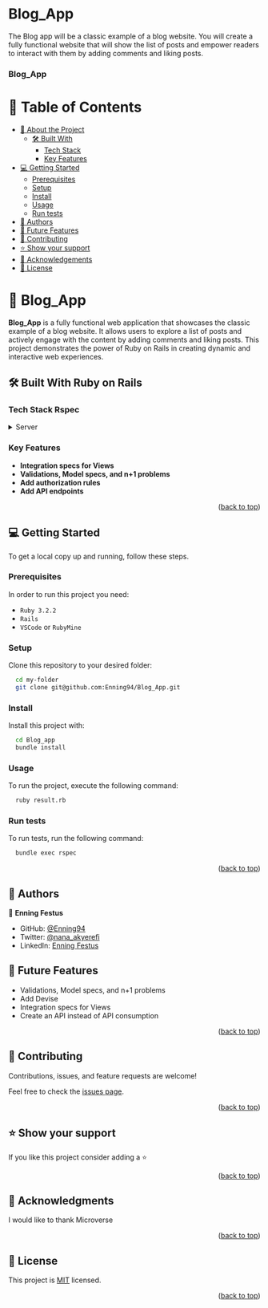 # Blog_App
The Blog app will be a classic example of a blog website. You will create a fully functional website that will show the list of posts and empower readers to interact with them by adding comments and liking posts.

<a name="readme-top"></a>

<h3><b>Blog_App</b></h3>

</div>

<!-- TABLE OF CONTENTS -->

# 📗 Table of Contents

- [📖 About the Project](#about-project)
   - [🛠 Built With](#built-with)
      - [Tech Stack](#tech-stack)
      - [Key Features](#key-features)
- [💻 Getting Started](#getting-started)
   - [Prerequisites](#prerequisites)
   - [Setup](#setup)
   - [Install](#install)
   - [Usage](#usage)
   - [Run tests](#run-tests)
- [👥 Authors](#authors)
- [🔭 Future Features](#future-features)
- [🤝 Contributing](#contributing)
- [⭐️ Show your support](#support)
- [🙏 Acknowledgements](#acknowledgements)
- [📝 License](#license)

<!-- PROJECT DESCRIPTION -->

# 📖 Blog_App<a name="about-project"></a>

**Blog_App** is a fully functional web application that showcases the classic example of a blog website. It allows users to explore a list of posts and actively engage with the content by adding comments and liking posts. This project demonstrates the power of Ruby on Rails in creating dynamic and interactive web experiences.

## 🛠 Built With <a name="built-with">Ruby on Rails</a>

### Tech Stack <a name="tech-stack">Rspec</a>

<details>
  <summary>Server</summary>
  <ul>
    <li><a href="https://www.ruby-lang.org/en/">Ruby</a></li>
  </ul>
</details>

<!-- Features -->

### Key Features <a name="key-features"></a>

- **Integration specs for Views**
- **Validations, Model specs, and n+1 problems**
- **Add authorization rules**
- **Add API endpoints**

<p align="right">(<a href="#readme-top">back to top</a>)</p>

<!-- GETTING STARTED -->

## 💻 Getting Started <a name="getting-started"></a>

To get a local copy up and running, follow these steps.

### Prerequisites

In order to run this project you need:

- `Ruby 3.2.2`
- `Rails`
- `VSCode` or `RubyMine`

### Setup

Clone this repository to your desired folder:

```sh
  cd my-folder
  git clone git@github.com:Enning94/Blog_App.git
```

### Install

Install this project with:

```sh
  cd Blog_app
  bundle install
```

### Usage

To run the project, execute the following command:

```sh
  ruby result.rb
```

### Run tests

To run tests, run the following command:

```sh
  bundle exec rspec
```

<p align="right">(<a href="#readme-top">back to top</a>)</p>

<!-- AUTHORS -->

## 👥 Authors <a name="authors"></a>

👤 **Enning Festus**

- GitHub: [@Enning94](https://github.com/Enning94)
- Twitter: [@nana_akyerefi](https://twitter.com/nana_akyerefi)
- LinkedIn: [Enning Festus](https://www.linkedin.com/in/enningfestus/)



<!-- FUTURE FEATURES -->

## 🔭 Future Features <a name="future-features"></a>

- Validations, Model specs, and n+1 problems
- Add Devise
- Integration specs for Views
- Create an API instead of API consumption

<p align="right">(<a href="#readme-top">back to top</a>)</p>

<!-- CONTRIBUTING -->

## 🤝 Contributing <a name="contributing"></a>

Contributions, issues, and feature requests are welcome!

Feel free to check the [issues page](https://github.com/Enning94/Blog_App/issues).

<p align="right">(<a href="#readme-top">back to top</a>)</p>

<!-- SUPPORT -->

## ⭐️ Show your support <a name="support"></a>

If you like this project consider adding a ⭐️

<p align="right">(<a href="#readme-top">back to top</a>)</p>

<!-- ACKNOWLEDGEMENTS -->

## 🙏 Acknowledgments <a name="acknowledgements"></a>

I would like to thank Microverse

<p align="right">(<a href="#readme-top">back to top</a>)</p>

<!-- LICENSE -->

## 📝 License <a name="license"></a>

This project is [MIT](./LICENSE) licensed.

<p align="right">(<a href="#readme-top">back to top</a>)</p>